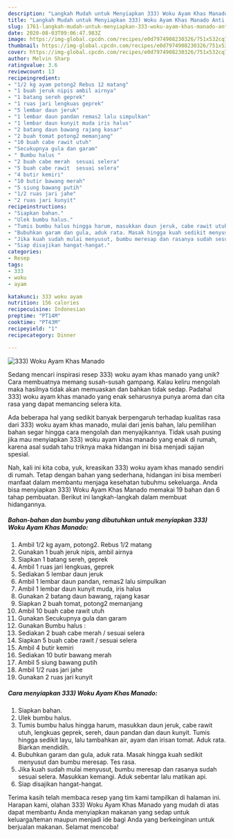 ```yaml
---
description: "Langkah Mudah untuk Menyiapkan 333) Woku Ayam Khas Manado Anti Gagal"
title: "Langkah Mudah untuk Menyiapkan 333) Woku Ayam Khas Manado Anti Gagal"
slug: 1761-langkah-mudah-untuk-menyiapkan-333-woku-ayam-khas-manado-anti-gagal
date: 2020-08-03T09:06:47.983Z
image: https://img-global.cpcdn.com/recipes/e0d7974908230326/751x532cq70/333-woku-ayam-khas-manado-foto-resep-utama.jpg
thumbnail: https://img-global.cpcdn.com/recipes/e0d7974908230326/751x532cq70/333-woku-ayam-khas-manado-foto-resep-utama.jpg
cover: https://img-global.cpcdn.com/recipes/e0d7974908230326/751x532cq70/333-woku-ayam-khas-manado-foto-resep-utama.jpg
author: Melvin Sharp
ratingvalue: 3.6
reviewcount: 13
recipeingredient:
- "1/2 kg ayam potong2 Rebus 12 matang"
- "1 buah jeruk nipis ambil airnya"
- "1 batang sereh geprek"
- "1 ruas jari lengkuas geprek"
- "5 lembar daun jeruk"
- "1 lembar daun pandan remas2 lalu simpulkan"
- "1 lembar daun kunyit muda iris halus"
- "2 batang daun bawang rajang kasar"
- "2 buah tomat potong2 memanjang"
- "10 buah cabe rawit utuh"
- "Secukupnya gula dan garam"
- " Bumbu halus "
- "2 buah cabe merah  sesuai selera"
- "5 buah cabe rawit  sesuai selera"
- "4 butir kemiri"
- "10 butir bawang merah"
- "5 siung bawang putih"
- "1/2 ruas jari jahe"
- "2 ruas jari kunyit"
recipeinstructions:
- "Siapkan bahan."
- "Ulek bumbu halus."
- "Tumis bumbu halus hingga harum, masukkan daun jeruk, cabe rawit utuh, lengkuas geprek, sereh, daun pandan dan daun kunyit. Tumis hingga sedikit layu, lalu tambahkan air, ayam dan irisan tomat. Aduk rata. Biarkan mendidih."
- "Bubuhkan garam dan gula, aduk rata. Masak hingga kuah sedikit menyusut dan bumbu meresap. Tes rasa."
- "Jika kuah sudah mulai menyusut, bumbu meresap dan rasanya sudah sesuai selera. Masukkan kemangi. Aduk sebentar lalu matikan api."
- "Siap disajikan hangat-hangat."
categories:
- Resep
tags:
- 333
- woku
- ayam

katakunci: 333 woku ayam 
nutrition: 156 calories
recipecuisine: Indonesian
preptime: "PT14M"
cooktime: "PT43M"
recipeyield: "1"
recipecategory: Dinner

---
```



![333) Woku Ayam Khas Manado](https://img-global.cpcdn.com/recipes/e0d7974908230326/751x532cq70/333-woku-ayam-khas-manado-foto-resep-utama.jpg)

Sedang mencari inspirasi resep 333) woku ayam khas manado yang unik? Cara membuatnya memang susah-susah gampang. Kalau keliru mengolah maka hasilnya tidak akan memuaskan dan bahkan tidak sedap. Padahal 333) woku ayam khas manado yang enak seharusnya punya aroma dan cita rasa yang dapat memancing selera kita.



Ada beberapa hal yang sedikit banyak berpengaruh terhadap kualitas rasa dari 333) woku ayam khas manado, mulai dari jenis bahan, lalu pemilihan bahan segar hingga cara mengolah dan menyajikannya. Tidak usah pusing jika mau menyiapkan 333) woku ayam khas manado yang enak di rumah, karena asal sudah tahu triknya maka hidangan ini bisa menjadi sajian spesial.


Nah, kali ini kita coba, yuk, kreasikan 333) woku ayam khas manado sendiri di rumah. Tetap dengan bahan yang sederhana, hidangan ini bisa memberi manfaat dalam membantu menjaga kesehatan tubuhmu sekeluarga. Anda bisa menyiapkan 333) Woku Ayam Khas Manado memakai 19 bahan dan 6 tahap pembuatan. Berikut ini langkah-langkah dalam membuat hidangannya.

<!--inarticleads1-->

##### Bahan-bahan dan bumbu yang dibutuhkan untuk menyiapkan 333) Woku Ayam Khas Manado:

1. Ambil 1/2 kg ayam, potong2. Rebus 1/2 matang
1. Gunakan 1 buah jeruk nipis, ambil airnya
1. Siapkan 1 batang sereh, geprek
1. Ambil 1 ruas jari lengkuas, geprek
1. Sediakan 5 lembar daun jeruk
1. Ambil 1 lembar daun pandan, remas2 lalu simpulkan
1. Ambil 1 lembar daun kunyit muda, iris halus
1. Gunakan 2 batang daun bawang, rajang kasar
1. Siapkan 2 buah tomat, potong2 memanjang
1. Ambil 10 buah cabe rawit utuh
1. Gunakan Secukupnya gula dan garam
1. Gunakan  Bumbu halus :
1. Sediakan 2 buah cabe merah / sesuai selera
1. Siapkan 5 buah cabe rawit / sesuai selera
1. Ambil 4 butir kemiri
1. Sediakan 10 butir bawang merah
1. Ambil 5 siung bawang putih
1. Ambil 1/2 ruas jari jahe
1. Gunakan 2 ruas jari kunyit




<!--inarticleads2-->

##### Cara menyiapkan 333) Woku Ayam Khas Manado:

1. Siapkan bahan.
1. Ulek bumbu halus.
1. Tumis bumbu halus hingga harum, masukkan daun jeruk, cabe rawit utuh, lengkuas geprek, sereh, daun pandan dan daun kunyit. Tumis hingga sedikit layu, lalu tambahkan air, ayam dan irisan tomat. Aduk rata. Biarkan mendidih.
1. Bubuhkan garam dan gula, aduk rata. Masak hingga kuah sedikit menyusut dan bumbu meresap. Tes rasa.
1. Jika kuah sudah mulai menyusut, bumbu meresap dan rasanya sudah sesuai selera. Masukkan kemangi. Aduk sebentar lalu matikan api.
1. Siap disajikan hangat-hangat.




Terima kasih telah membaca resep yang tim kami tampilkan di halaman ini. Harapan kami, olahan 333) Woku Ayam Khas Manado yang mudah di atas dapat membantu Anda menyiapkan makanan yang sedap untuk keluarga/teman maupun menjadi ide bagi Anda yang berkeinginan untuk berjualan makanan. Selamat mencoba!
